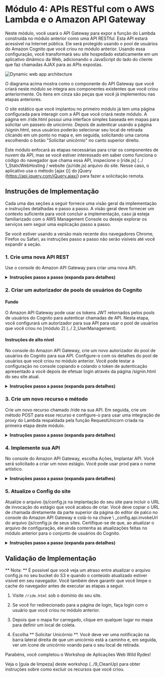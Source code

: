 # Módulo 4: APIs RESTful com o AWS Lambda e o Amazon API Gateway

Neste módulo, você usará o API Gateway para expor a função do Lambda construída no módulo anterior como uma API RESTful. Esta API estará acessível na Internet pública. Ele será protegido usando o pool de usuários do Amazon Cognito que você criou no módulo anterior. Usando essa configuração, você transformará seu site hospedado estaticamente em um aplicativo dinâmico da Web, adicionando o JavaScript do lado do cliente que faz chamadas AJAX para as APIs expostas.

![Dynamic web app architecture](../images/restful-api-architecture.png)

O diagrama acima mostra como o componente do API Gateway que você criará neste módulo se integra aos componentes existentes que você criou anteriormente. Os itens em cinza são peças que você já implementou nas etapas anteriores.

O site estático que você implantou no primeiro módulo já tem uma página configurada para interagir com a API que você criará neste módulo. A página em /ride.html possui uma interface simples baseada em mapas para solicitar um passeio de unicórnio. Depois de autenticar usando a página /signin.html, seus usuários poderão selecionar seu local de retirada clicando em um ponto no mapa e, em seguida, solicitando uma carona escolhendo o botão "Solicitar unicórnio" no canto superior direito.

Este módulo enfocará as etapas necessárias para criar os componentes de nuvem da API, mas se você estiver interessado em saber como funciona o código do navegador que chama essa API, inspecione o [ride.js] (../ 1_StaticWebHosting / website /js/ride.js) arquivo do site. Nesse caso, o aplicativo usa o método [ajax ()] do jQuery (https://api.jquery.com/jQuery.ajax/) para fazer a solicitação remota.


## Instruções de Implementação

Cada uma das seções a seguir fornece uma visão geral da implementação e instruções detalhadas e passo a passo. A visão geral deve fornecer um contexto suficiente para você concluir a implementação, caso já esteja familiarizado com o AWS Management Console ou deseje explorar os serviços sem seguir uma explicação passo a passo.

Se você estiver usando a versão mais recente dos navegadores Chrome, Firefox ou Safari, as instruções passo a passo não serão visíveis até você expandir a seção.

### 1. Crie uma nova API REST
Use o console do Amazon API Gateway para criar uma nova API.

<details>
<summary> <strong> Instruções passo a passo (expanda para detalhes) </strong> </summary> <p>

1. No AWS Management Console, clique em ** Services ** e selecione ** API Gateway ** em Networking & Content Delivery.

1. Escolha ** Criar API **.

1. Selecione ** Nova API ** e insira "WildRydes" para o ** Nome da API **.

1. Mantenha 'Edge optimized' selecionado no menu suspenso ** Endpoint Type **.
    *** Nota ***: As margens otimizadas são melhores para serviços públicos acessados ​​pela Internet. Os terminais regionais geralmente são usados ​​para APIs acessadas principalmente na mesma região da AWS.

1. Escolha ** Criar API **

    ![Criar captura de tela da API](../images/create-api.png)

</p> </details>


### 2. Criar um autorizador de pools de usuários do Cognito

#### Fundo
O Amazon API Gateway pode usar os tokens JWT retornados pelos pools de usuários do Cognito para autenticar chamadas de API. Nesta etapa, você configurará um autorizador para sua API para usar o pool de usuários que você criou no [módulo 2] (../ 2_UserManagement).

#### Instruções de alto nível
No console do Amazon API Gateway, crie um novo autorizador do pool de usuários do Cognito para sua API. Configure-o com os detalhes do pool de usuários que você criou no módulo anterior. Você pode testar a configuração no console copiando e colando o token de autenticação apresentado a você depois de efetuar login através da página /signin.html do seu site atual.

<details>
<summary> <strong> Instruções passo a passo (expanda para detalhes) </strong> </summary> <p>

1. Sob sua API recém-criada, escolha ** Autorizadores **.

1. Escolha ** Criar novo autorizador **.

1. Digite "WildRydes" para o nome do Autorizador.

1. Selecione ** Cognito ** para o tipo.

1. No menu suspenso Região, em ** Conjunto de usuários do Cognito **, selecione a Região na qual você criou seu conjunto de usuários do Cognito no módulo 2 (por padrão, a região atual deve ser selecionada).

1. Digite `WildRydes` (ou o nome que você forneceu ao seu pool de usuários) na entrada ** do Cognito User Pool **.

1. Digite "Autorização" para a ** Fonte do Token **.

1. Escolha ** Criar **.

    ![Criar captura de tela do autorizador do pool de usuários](../images/create-user-pool-authorizer.png)

#### Verifique a configuração do seu autorizador

1. Abra uma nova aba do navegador e visite `/ride.html` no domínio do seu site.

1. Se você for redirecionado para a página de entrada, entre com o usuário que você criou no último módulo. Você será redirecionado de volta para `/ride.html`.

1. Copie o token de autenticação da notificação no `/ride.html`,

1. Volte para a guia anterior onde você acabou de criar o Autorizador

1. Clique em ** Teste ** na parte inferior do cartão para o autorizador.

1. Cole o token de autenticação no campo ** Token de autorização ** na caixa de diálogo pop-up.

    ![Captura de tela do Authorizer](../images/apigateway-test-authorizer.png)

1. Clique no botão ** Test ** e verifique se o código de resposta é 200 e se você vê as declarações do usuário exibidas.

</p> </details>

### 3. Crie um novo recurso e método
Crie um novo recurso chamado /ride na sua API. Em seguida, crie um método POST para esse recurso e configure-o para usar uma integração de proxy do Lambda respaldada pela função RequestUnicorn criada na primeira etapa deste módulo.

<details>
<summary> <strong> Instruções passo a passo (expanda para detalhes) </strong> </summary> <p>

1. Na nav esquerda, clique em ** Recursos ** sob sua API WildRydes.

1. Na lista suspensa ** Ações **, selecione ** Criar recurso **.

1. Digite `ride` como o ** Nome do Recurso **.

1. Assegure-se de que o ** Caminho do Recurso ** esteja configurado para `ride`.

1. Selecione ** Ativar o CORS do Gateway de API ** para o recurso.

1. Clique em ** Criar Recurso **.

    ![Criar captura de tela do recurso](../images/create-resource.png)

1. Com o recém-criado recurso `/ride` selecionado, no menu suspenso ** Ação **, selecione ** Criar Método **.

1. Selecione `POST` na nova lista suspensa que aparece, depois ** clique na marca de seleção **.

    ![Criar captura de tela do método](../images/create-method.png)

1. Selecione ** Função Lambda ** para o tipo de integração.

1. Marque a caixa para ** Usar integração do Lambda Proxy **.

1. Selecione a região que você está usando para a ** Região Lambda **.

1. Digite o nome da função que você criou no módulo anterior, `RequestUnicorn`, para ** Função Lambda **.

1. Escolha ** Salvar **. Por favor, note que se você encontrar um erro que sua função não existe, verifique se a região que você selecionou corresponde àquela que você usou no módulo anterior.

    ![Captura de tela de integração do método API](../images/api-integration-setup.png)

1. Quando solicitado a conceder ao Amazon API Gateway permissão para invocar sua função, escolha ** OK **.

1. Escolha no cartão ** Pedido de Método **.

1. Escolha o ícone de lápis ao lado de ** Autorização **.

1. Selecione o autorizador do pool de usuários do WildRydes Cognito na lista suspensa e clique no ícone de marca de seleção.

    ![Captura de tela da configuração do autorizador da API](../images/api-authorizer.png)

</p> </details>

### 4. Implemente sua API
No console do Amazon API Gateway, escolha Ações, Implantar API. Você será solicitado a criar um novo estágio. Você pode usar prod para o nome artístico.

<details>
<summary> <strong> Instruções passo a passo (expanda para detalhes) </strong> </summary> <p>

1. Na lista suspensa ** Ações **, selecione ** Implantar API **.

1. Selecione ** [New Stage] ** na lista suspensa ** Implantação **.

1. Digite `prod` para o ** Stage Name **.

1. Escolha ** Deploy **.

1. Observe o ** Invocar URL **. Você irá usá-lo na próxima seção.

</p> </details>

### 5. Atualize o Config do site
Atualize o arquivo /js/config.js na implantação do seu site para incluir o URL de invocação do estágio que você acabou de criar. Você deve copiar o URL de chamada diretamente da parte superior da página do editor de palco no console do Amazon API Gateway e colá-lo na chave \ _config.api.invokeUrl do arquivo /js/config.js de seus sites. Certifique-se de que, ao atualizar o arquivo de configuração, ele ainda contenha as atualizações feitas no módulo anterior para o conjunto de usuários do Cognito.

<details>
<summary> <strong> Instruções passo a passo (expanda para detalhes) </strong> </summary> <p>

Se você completou o módulo 2 manualmente, você pode editar o arquivo `config.js` que você salvou localmente. Se você usou o modelo do AWS CloudFormation, primeiro baixe o arquivo `config.js` do seu bucket do S3. Para fazer isso, visite `/ js / config.js` sob o URL base do seu site, escolha ** Arquivo ** e escolha ** Salvar Página Como ** em seu navegador.

1. Abra o arquivo config.js em um editor de texto.

1. Atualize a configuração ** invokeUrl ** sob a chave ** api ** no arquivo config.js. Defina o valor para ** Invocar URL ** para o estágio de implantação criado na seção anterior.

    Um exemplo de um arquivo `config.js` completo está incluído abaixo. Note que os valores reais em seu arquivo serão diferentes.

    ```JavaScript
    window._config = {
        cognito: {
            userPoolId: 'us-west-2_uXboG5pAb', // por exemplo us-east-2_uXboG5pAb
            userPoolClientId: '25ddkmj4v6hfsfvruhpfi7n4hv', // por exemplo 25ddkmj4v6hfsfvruhpfi7n4hv
            região: 'us-west-2' // por exemplo us-east-2
        }
        api: {
            invokeUrl: 'https://rc7nyt4tql.execute-api.us-west-2.amazonaws.com/prod' // por exemplo https://rc7nyt4tql.execute-api.us-west-2.amazonaws.com/prod,
        }
    };
    ```

1. Salve suas alterações localmente.

1. No AWS Management Console, escolha ** Serviços ** e selecione ** S3 ** em Armazenamento.

1. Escolha o intervalo do seu site e navegue até o prefixo da chave `js`.

1. Escolha ** Upload **.

1. Escolha ** Adicionar arquivos **, selecione a cópia local do `config.js` e clique em ** Avançar **.

1. Escolha ** Next ** sem alterar nenhum padrão através das seções `Set permissions` e` Set properties`.

1. Escolha ** Upload ** na seção `Review`.

</p> </details>

## Validação de Implementação

** Nota: ** É possível que você veja um atraso entre atualizar o arquivo config.js no seu bucket do S3 e quando o conteúdo atualizado estiver visível em seu navegador. Você também deve garantir que você limpe o cache do navegador antes de executar as etapas a seguir.

1. Visite `/ride.html` sob o domínio do seu site.

1. Se você for redirecionado para a página de login, faça login com o usuário que você criou no módulo anterior.

1. Depois que o mapa for carregado, clique em qualquer lugar no mapa para definir um local de coleta.

1. Escolha ** Solicitar Unicórnio **. Você deve ver uma notificação na barra lateral direita de que um unicórnio está a caminho e, em seguida, ver um ícone de unicórnio voando para o seu local de retirada.

Parabéns, você completou o Workshop de Aplicações Web Wild Rydes!

Veja o [guia de limpeza] deste workshop (../9_CleanUp) para obter instruções sobre como excluir os recursos que você criou.

